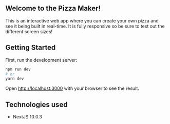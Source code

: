 ## Welcome to the Pizza Maker!

This is an interactive web app where you can create your own pizza and see it being built in real-time. It is fully responsive so be sure to test out the different screen sizes!

## Getting Started

First, run the development server:

```bash
npm run dev
# or
yarn dev
```

Open [http://localhost:3000](http://localhost:3000) with your browser to see the result.

## Technologies used 

- NextJS 10.0.3
